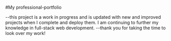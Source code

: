 #My professional-portfolio

--this project is a work in progress and is updated with new and improved projects when I complete and deploy them. I am continuing to further my knowledge in full-stack web development.
--thank you for taking the time to look over my work!
